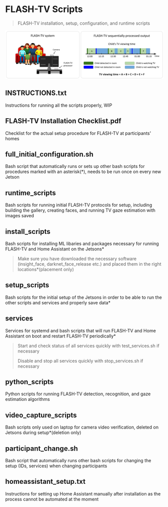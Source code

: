 # FLASH-TV Scripts

> FLASH-TV installation, setup, configuration, and runtime scripts

<img src="pngs/teaser_small.png"/>

## INSTRUCTIONS.txt
Instructions for running all the scripts properly, WIP

## FLASH-TV Installation Checklist.pdf
Checklist for the actual setup procedure for FLASH-TV at participants' homes

## full_initial_configuration.sh
Bash script that automatically runs or sets up other bash scripts for procedures marked with an asterisk(\*), needs to be run once on every new Jetson

## runtime_scripts
Bash scripts for running initial FLASH-TV protocols for setup, including building the gallery, creating faces, and running TV gaze estimation with images saved

## install_scripts
Bash scripts for installing ML libaries and packages necessary for running FLASH-TV and Home Assistant on the Jetsons\*

> Make sure you have downloaded the necessary software (insight_face, darknet_face_release etc.) and placed them in the right locations\*(placement only)

## setup_scripts
Bash scripts for the initial setup of the Jetsons in order to be able to run the other scripts and services and properly save data\*

## services
Services for systemd and bash scripts that will run FLASH-TV and Home Assistant on boot and restart FLASH-TV periodically\*

> Start and check status of all services quickly with test_services.sh if necessary
> 
> Disable and stop all services quickly with stop_services.sh if necessary

## python_scripts
Python scripts for running FLASH-TV detection, recognition, and gaze estimation algorithms

## video_capture_scripts
Bash scripts only used on laptop for camera video verification, deleted on Jetsons during setup\*(deletion only)

## participant_change.sh 
Bash script that automatically runs other bash scripts for changing the setup (IDs, services) when changing participants

## homeassistant_setup.txt
Instructions for setting up Home Assistant manually after installation as the process cannot be automated at the moment

